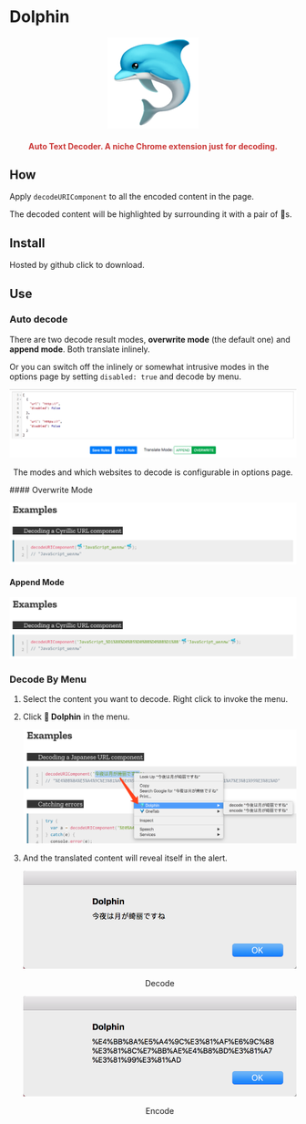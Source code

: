 # Dolphin

<p align="center">
  <img src="https://raw.githubusercontent.com/legend80s/dolphin/master/src/dolphin.png" alt="dolphin logo">
</p>

#### **<p align="center" style="color: #cb3837;">Auto Text Decoder. A niche Chrome extension just for decoding.</p>**

## How

Apply `decodeURIComponent` to all the encoded content in the page.

The decoded content will be highlighted by surrounding it with a pair of 🐬s.

## Install

Hosted by github click to download.

## Use

### Auto decode

There are two decode result modes, **overwrite mode** (the default one) and **append mode**. Both translate inlinely.

Or you can switch off the inlinely or somewhat intrusive modes in the options page by setting `disabled: true` and decode by menu.

![options.png](https://raw.githubusercontent.com/legend80s/dolphin/master/options.png)

<p align="center">The modes and which websites to decode is configurable in options page.</p>
#### Overwrite Mode

![overwrite-mode.png](https://raw.githubusercontent.com/legend80s/dolphin/master/overwrite-mode.png)

#### Append Mode

![append-mode.png](https://raw.githubusercontent.com/legend80s/dolphin/master/append-mode.png)

### Decode By Menu

1. Select the content you want to decode. Right click to invoke the menu.

2. Click **🐬 Dolphin** in the menu.

    ![invoke-context-menu.png](https://raw.githubusercontent.com/legend80s/dolphin/master/invoke-context-menu.png)

3. And the translated content will reveal itself in the alert.

    ![context-menu-decode-result.png](https://raw.githubusercontent.com/legend80s/dolphin/master/context-menu-decode-result.png)
    <p align="center">Decode</p>

    ![context-menu-encode-result.png](https://raw.githubusercontent.com/legend80s/dolphin/master/context-menu-encode-result.png)
    <p align="center">Encode</p>
